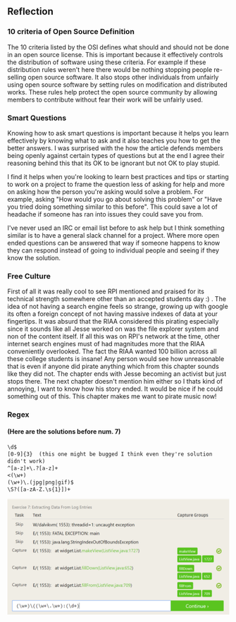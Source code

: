 ## Reflection 
### 10 criteria of Open Source Definition
The 10 criteria listed by the OSI defines what should and should not be done
in an open source license. This is important because it effectively controls 
the distribution of software using these criteria. For example if these 
distribution rules weren't here there would be nothing stopping people re-selling 
open source software. It also stops other individuals from unfairly using open source software by setting rules on modification and distributed works. These rules help protect the open source community by allowing members to contribute without fear their work will be unfairly used.

### Smart Questions
Knowing how to ask smart questions is important because it helps you learn effectively by knowing what to ask and it also teaches you how to get the better answers. I was surprised with the how the article defends members being openly against certain types of questions but at the end I agree their reasoning behind this that its OK to be ignorant but not OK to play stupid.

I find it helps when you're looking to learn best practices and tips or starting 
to work on a project to frame the question less of asking for help and more on asking how the person you're asking would solve a problem. For example, asking "How would you go about solving this problem" or "Have you tried doing something similar to this before". This could save a lot of headache if someone has ran into issues they could save you from.

I've never used an IRC or email list before to ask help but I think something similar is to have a general slack channel for a project. Where more open ended questions can be answered that way if someone happens to know they can respond instead of going to individual people and seeing if they know the solution.

### Free Culture
First of all it was really cool to see RPI mentioned and praised for its technical strength somewhere other than an accepted students day :) . The idea of not having a search engine feels so strange, growing up with google its often a foreign concept of not having massive indexes of data at your fingertips. It was absurd that the RIAA considered this pirating especially since it sounds like all Jesse worked on was the file explorer system and non of the content itself. If all this was on RPI's network at the time, other internet search engines must of had magnitudes more that the RIAA conveniently overlooked. The fact the RIAA wanted 100 billion across all these college students is insane! Any person would see how unreasonable that is even if anyone did pirate anything which from this chapter sounds like they did not. The chapter ends with Jesse becoming an activist but just stops there. The next chapter doesn't mention him either so I thats kind of annoying, I want to know how his story ended. It would be nice if he could something out of this. This chapter makes me want to pirate music now!

### Regex
#### (Here are the solutions before num. 7)
	\d$
	[0-9]{3}  (this one might be bugged I think even they're solution didn't work)   
	^[a-z]+\.?[a-z]+
	<(\w+)
	(\w+)\.(jpg|png|gif)$
	\S?([a-zA-Z.\s{1}])+

![7](7.PNG)